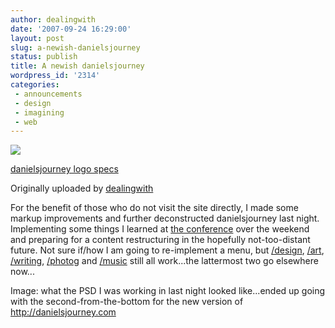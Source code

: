 ```yaml
---
author: dealingwith
date: '2007-09-24 16:29:00'
layout: post
slug: a-newish-danielsjourney
status: publish
title: A newish danielsjourney
wordpress_id: '2314'
categories:
 - announcements
 - design
 - imagining
 - web
---
```


[![][1]][2]

[danielsjourney logo specs][3]

Originally uploaded by [dealingwith][4]

For the benefit of those who do not visit the site directly, I made some
markup improvements and further deconstructed danielsjourney last night.
Implementing some things I learned at [the conference][5] over the weekend and
preparing for a content restructuring in the hopefully not-too-distant future.
Not sure if/how I am going to re-implement a menu, but [/design][6],
[/art][7], [/writing][8], [/photog][9] and [/music][10] still all work...the
lattermost two go elsewhere now...


Image: what the PSD I was working in last night looked like...ended up going
with the second-from-the-bottom for the new version of
http://danielsjourney.com

   [1]: http://farm2.static.flickr.com/1205/1434987658_ddfab949d5_m.jpg

   [2]: http://www.flickr.com/photos/dealingwith/1434987658/ (photo sharing)

   [3]: http://www.flickr.com/photos/dealingwith/1434987658/

   [4]: http://www.flickr.com/people/dealingwith/

   [5]: http://2007.webjamsession.com/

   [6]: http://danielsjourney.com/design

   [7]: http://danielsjourney.com/art

   [8]: http://danielsjourney.com/writing

   [9]: http://danielsjourney.com/photog

   [10]: http://danielsjourney.com/music

